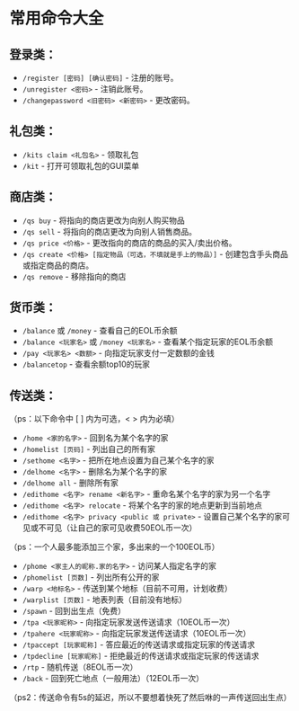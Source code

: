 # 常用命令大全

## 登录类：

* `/register [密码] [确认密码]` - 注册的账号。
* `/unregister <密码>` - 注销此账号。
* `/changepassword <旧密码> <新密码>` - 更改密码。

## 礼包类：

* `/kits claim <礼包名>` - 领取礼包
* `/kit` - 打开可领取礼包的GUI菜单

## 商店类：

* `/qs buy` - 将指向的商店更改为向别人购买物品
* `/qs sell` - 将指向的商店更改为向别人销售商品。
* `/qs price <价格>` - 更改指向的商店的商品的买入/卖出价格。
* `/qs create <价格> [指定物品（可选，不填就是手上的物品）]` - 创建包含手头商品或指定商品的商店。
* `/qs remove` - 移除指向的商店

## 货币类：

* `/balance` 或 `/money` - 查看自己的EOL币余额
* `/balance <玩家名>` 或 `/money <玩家名>` - 查看某个指定玩家的EOL币余额
* `/pay <玩家名> <数额>` - 向指定玩家支付一定数额的金钱
* `/balancetop` - 查看余额top10的玩家

## 传送类：

（ps：以下命令中 \[ ] 内为可选，< > 内为必填）

* `/home <家的名字>` - 回到名为某个名字的家
* `/homelist [页码]` - 列出自己的所有家
* `/sethome <名字>` - 把所在地点设置为自己某个名字的家
* `/delhome <名字>` - 删除名为某个名字的家
* `/delhome all` - 删除所有家
* `/edithome <名字> rename <新名字>` - 重命名某个名字的家为另一个名字
* `/edithome <名字> relocate` - 将某个名字的家的地点更新到当前地点
* `/edithome <名字> privacy <public 或 private>` - 设置自己某个名字的家可见或不可见（让自己的家可见收费50EOL币一次）

（ps：一个人最多能添加三个家，多出来的一个100EOL币）

* `/phome <家主人的昵称.家的名字>` - 访问某人指定名字的家
* `/phomelist [页数]` - 列出所有公开的家
* `/warp <地标名>` - 传送到某个地标（目前不可用，计划收费）
* `/warplist [页数]` - 地表列表（目前没有地标）
* `/spawn` - 回到出生点（免费）
* `/tpa <玩家昵称>` - 向指定玩家发送传送请求（10EOL币一次）
* `/tpahere <玩家昵称>` - 向指定玩家发送传送请求（10EOL币一次）
* `/tpaccept [玩家昵称]` - 答应最近的传送请求或指定玩家的传送请求
* `/tpdecline [玩家昵称]` - 拒绝最近的传送请求或指定玩家的传送请求
* `/rtp` - 随机传送（8EOL币一次）
* `/back` - 回到死亡地点（一般用法）（12EOL币一次）

（ps2：传送命令有5s的延迟，所以不要想着快死了然后咻的一声传送回出生点）

